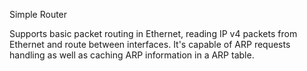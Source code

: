 Simple Router

Supports basic packet routing in Ethernet, reading IP v4 packets from Ethernet and route between interfaces. It's capable of ARP requests handling as well as caching ARP information in a ARP table.
